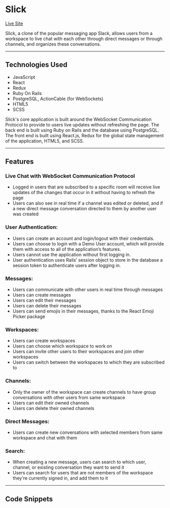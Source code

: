 # Slick

[Live Site](https://slick-ngn1.onrender.com/)

Slick, a clone of the popular messaging app Slack, allows users from a workspace to live chat with each other through direct messages or through channels, and organizes these conversations.

---

## Technologies Used

 - JavaScript
 - React
 - Redux
 - Ruby On Rails
 - PostgreSQL, ActionCable (for WebSockets)
 - HTML5
 - SCSS

Slick's core application is built around the WebSocket Communication Protocol to provide to users live updates without refreshing the page. The back end is built using Ruby on Rails and the database using PostgreSQL. The front end is built using React.js, Redux for the global state management of the application, HTML5, and SCSS.

---

## Features

### Live Chat with WebSocket Communication Protocol

 - Logged in users that are subscribed to a specific room will receive live updates of the changes that occur in it without having to refresh the page
 - Users can also see in real time if a channel was edited or deleted, and if a new direct message conversation directed to them by another user was created 

### User Authentication: 

- Users can create an account and login/logout with their credentials.
- Users can choose to login with a Demo User account, which will provide them with access to all of the application’s features.
- Users cannot use the application without first logging in.
- User authentication uses Rails’ session object to store in the database a session token to authenticate users after logging in.

### Messages:

 - Users can communicate with other users in real time through messages
 - Users can create messages
 - Users can edit their messages
 - Users can delete their messages
 - Users can send emojis in their messages, thanks to the React Emoji Picker package

### Workspaces:

 - Users can create workspaces
 - Users can choose which workspace to work on
 - Users can invite other users to their workspaces and join other workspaces
 - Users can switch between the workspaces to which they are subscribed to

### Channels:

 - Only the owner of the workspace can create channels to have group conversations with other users from same workspace
 - Users can edit their owned channels
 - Users can delete their owned channels

### Direct Messages: 

 - Users can create new conversations with selected members from same workspace and chat with them

### Search:

 - When creating a new message, users can search to which user, channel, or existing conversation they want to send it
 - Users can search for users that are not members of the workspace they're currently signed in, and add them to it

---

## Code Snippets




